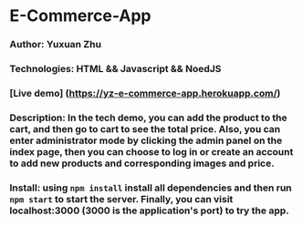 # E-Commerce-App

### Author: Yuxuan Zhu

### Technologies: HTML && Javascript && NoedJS

### [Live demo] (https://yz-e-commerce-app.herokuapp.com/)
### Description: In the tech demo, you can add the product to the cart, and then go to cart to see the total price. Also, you can enter administrator mode by clicking the admin panel on the index page, then you can choose to log in or create an account to add new products and corresponding images and price.
### Install: using ```npm install``` install all dependencies and then run ```npm start``` to start the server. Finally, you can visit localhost:3000 (3000 is the application's port) to try the app.
